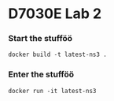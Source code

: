 # D7030E Lab 2
### Start the stufföö
```
docker build -t latest-ns3 .
```

### Enter the stufföö
```
docker run -it latest-ns3
```
